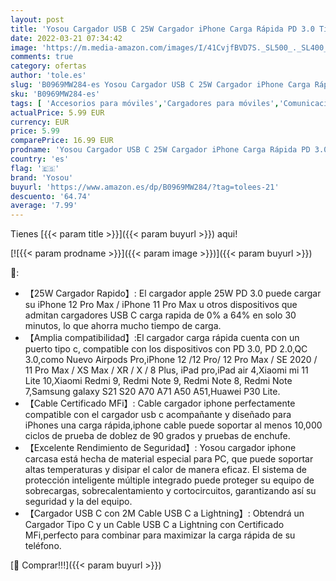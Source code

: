 ```yaml
---
layout: post
title: 'Yosou Cargador USB C 25W Cargador iPhone Carga Rápida PD 3.0 Tipo C y Cable 2M para Cargador Rapido para iPhone 13/13 Pro/13 Pro Max/13 Mini/12/12 Pro/12 Pro Max/12Mini/11/11 Pro MAX/SE 2020/X/iPad'
date: 2022-03-21 07:34:42
image: 'https://m.media-amazon.com/images/I/41CvjfBVD7S._SL500_._SL400_.jpg'
comments: true
category: ofertas
author: 'tole.es'
slug: 'B0969MW284-es Yosou Cargador USB C 25W Cargador iPhone Carga Rápida PD...'
sku: 'B0969MW284-es'
tags: [ 'Accesorios para móviles','Cargadores para móviles','Comunicación móvil y accesorios','Electrónica','iphone','yosou', ]
actualPrice: 5.99 EUR
currency: EUR
price: 5.99
comparePrice: 16.99 EUR
prodname: 'Yosou Cargador USB C 25W Cargador iPhone Carga Rápida PD 3.0 Tipo C y Cable 2M para Cargador Rapido para iPhone 13/13 Pro/13 Pro Max/13 Mini/12/12 Pro/12 Pro Max/12Mini/11/11 Pro MAX/SE 2020/X/iPad'
country: 'es'
flag: '🇪🇸'
brand: 'Yosou'
buyurl: 'https://www.amazon.es/dp/B0969MW284/?tag=tolees-21'
descuento: '64.74'
average: '7.99'
---
```


Tienes [{{< param title >}}]({{< param buyurl >}}) aqui!

[![{{< param prodname >}}]({{< param image >}})]({{< param buyurl >}})

🔎:

- 【25W Cargador Rapido】: El cargador apple 25W PD 3.0 puede cargar su iPhone 12 Pro Max / iPhone 11 Pro Max u otros dispositivos que admitan cargadores USB C carga rapida de 0% a 64% en solo 30 minutos, lo que ahorra mucho tiempo de carga.
- 【Amplia compatibilidad】:El cargador carga rápida cuenta con un puerto tipo c, compatible con los dispositivos con PD 3.0, PD 2.0,QC 3.0,como Nuevo Airpods Pro,iPhone 12 /12 Pro/ 12 Pro Max / SE 2020 / 11 Pro Max / XS Max / XR / X / 8 Plus, iPad pro,iPad air 4,Xiaomi mi 11 Lite 10,Xiaomi Redmi 9, Redmi Note 9, Redmi Note 8, Redmi Note 7,Samsung galaxy S21 S20 A70 A71 A50 A51,Huawei P30 Lite.
- 【Cable Certificado MFi】: Cable cargador iphone perfectamente compatible con el cargador usb c acompañante y diseñado para iPhones una carga rápida,iphone cable puede soportar al menos 10,000 ciclos de prueba de doblez de 90 grados y pruebas de enchufe.
- 【Excelente Rendimiento de Seguridad】: Yosou cargador iphone carcasa está hecha de material especial para PC, que puede soportar altas temperaturas y disipar el calor de manera eficaz. El sistema de protección inteligente múltiple integrado puede proteger su equipo de sobrecargas, sobrecalentamiento y cortocircuitos, garantizando así su seguridad y la del equipo.
- 【Cargador USB C con 2M Cable USB C a Lightning】: Obtendrá un Cargador Tipo C y un Cable USB C a Lightning con Certificado MFi,perfecto para combinar para maximizar la carga rápida de su teléfono.

[🛒 Comprar!!!]({{< param buyurl >}})
